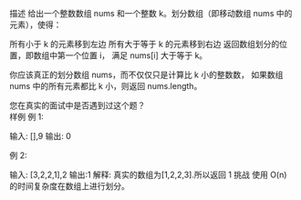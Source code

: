 描述
给出一个整数数组 nums 和一个整数 k。划分数组（即移动数组 nums 中的元素），使得：

所有小于 k 的元素移到左边
所有大于等于 k 的元素移到右边
返回数组划分的位置，即数组中第一个位置 i，
满足 nums[i] 大于等于 k。

你应该真正的划分数组 nums，而不仅仅只是计算比 k 小的整数数，
如果数组 nums 中的所有元素都比 k 小，则返回 nums.length。

您在真实的面试中是否遇到过这个题？  
样例
例 1:

输入:
[],9
输出:
0

例 2:

输入:
[3,2,2,1],2
输出:1
解释:
真实的数组为[1,2,2,3].所以返回 1
挑战
使用 O(n) 的时间复杂度在数组上进行划分。
